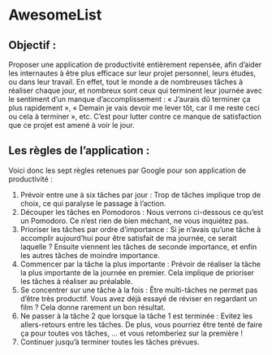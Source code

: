 # AwesomeList

## Objectif : 
Proposer une application de productivité entièrement repensée, afin d’aider les internautes à être plus efficace sur leur projet personnel, leurs études, ou dans leur travail. En effet, tout le monde a de nombreuses tâches à réaliser chaque jour, et nombreux sont ceux qui terminent leur journée avec le sentiment d’un manque d’accomplissement : « J’aurais dû terminer ça plus rapidement », « Demain je vais devoir me lever tôt, car il me reste ceci ou cela à terminer », etc. C’est pour lutter contre ce manque de satisfaction que ce projet est amené à voir le jour.

## Les règles de l’application :
Voici donc les sept règles retenues par Google pour son application de productivité :
1.	Prévoir entre une à six tâches par jour : Trop de tâches implique trop de choix, ce qui paralyse le passage à l’action.
2.	Découper les tâches en Pomodoros : Nous verrons ci-dessous ce qu’est un Pomodoro. Ce n’est rien de bien méchant, ne vous inquiétez pas.
3.	Prioriser les tâches par ordre d’importance : Si je n’avais qu’une tâche à accomplir aujourd’hui pour être satisfait de ma journée, ce serait laquelle ? Ensuite viennent les tâches de seconde importance, et enfin les autres tâches de moindre importance.
4.	Commencer par la tâche la plus importante : Prévoir de réaliser la tâche la plus importante de la journée en premier. Cela implique de prioriser les tâches à réaliser au préalable.
5.	Se concentrer sur une tâche à la fois : Être multi-tâches ne permet pas d’être très productif. Vous avez déjà essayé de réviser en regardant un film ? Cela donne rarement un bon résultat.  
6.	Ne passer à la tâche 2 que lorsque la tâche 1 est terminée : Evitez les allers-retours entre les tâches. De plus, vous pourriez être tenté de faire ça pour toutes vos tâches, … et vous retomberiez sur la première !
7.	Continuer jusqu’à terminer toutes les tâches prévues.
